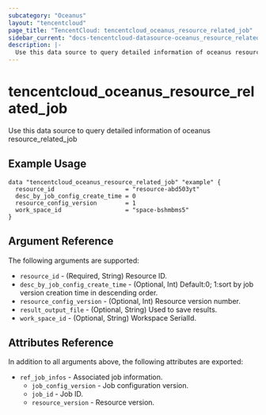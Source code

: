 ```yaml
---
subcategory: "Oceanus"
layout: "tencentcloud"
page_title: "TencentCloud: tencentcloud_oceanus_resource_related_job"
sidebar_current: "docs-tencentcloud-datasource-oceanus_resource_related_job"
description: |-
  Use this data source to query detailed information of oceanus resource_related_job
---
```


# tencentcloud_oceanus_resource_related_job

Use this data source to query detailed information of oceanus resource_related_job

## Example Usage

```hcl
data "tencentcloud_oceanus_resource_related_job" "example" {
  resource_id                    = "resource-abd503yt"
  desc_by_job_config_create_time = 0
  resource_config_version        = 1
  work_space_id                  = "space-bshmbms5"
}
```

## Argument Reference

The following arguments are supported:

* `resource_id` - (Required, String) Resource ID.
* `desc_by_job_config_create_time` - (Optional, Int) Default:0; 1:sort by job version creation time in descending order.
* `resource_config_version` - (Optional, Int) Resource version number.
* `result_output_file` - (Optional, String) Used to save results.
* `work_space_id` - (Optional, String) Workspace SerialId.

## Attributes Reference

In addition to all arguments above, the following attributes are exported:

* `ref_job_infos` - Associated job information.
  * `job_config_version` - Job configuration version.
  * `job_id` - Job ID.
  * `resource_version` - Resource version.


